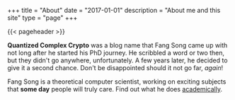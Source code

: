 +++
title = "About"
date = "2017-01-01"
description = "About me and this site"
type = "page"
+++

{{< pageheader >}}

**Quantized Complex Crypto** was a blog name that Fang Song came up
  with not long after he started his PhD journey. He scribbled a word
  or two then, but they didn't go anywhere, unfortunately. A few years
  later, he decided to give it a second chance. Don't be disappointed
  should it not go far, *again*!

Fang Song is a theoretical computer scientist, working on exciting
subjects that **some day** people will truly care. Find out what he
does [academically](http://www.fangsong.info). 

<!--Subscribe via RSS <a href="{{ .Site.RSSLink }}" type="application/rss+xml" target="_blank" title="RSS"><i class="fa fa-rss fa-fw"></i></a>.-->
